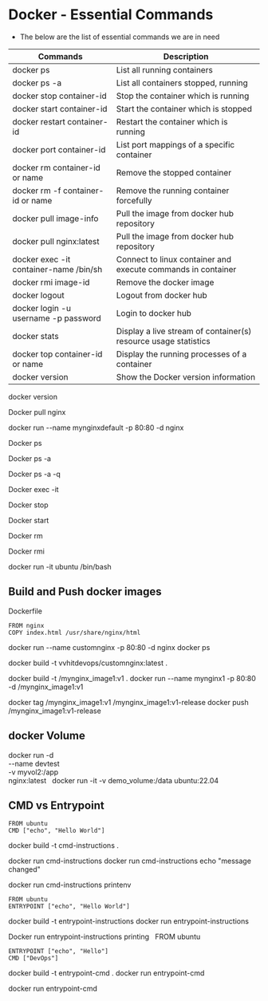 # Docker - Essential Commands
- The below are the list of essential commands we are in need 

|     Commands                 |    Description                                  |
| ------------------------------- | --------------------------------------------- |
| docker ps | List all running containers |
| docker ps -a | List all containers stopped, running |
| docker stop container-id | Stop the container which is running |
| docker start container-id | Start the container which is stopped |
| docker restart container-id | Restart the container which is running |
| docker port container-id | List port mappings of a specific container |
| docker rm container-id or name | Remove the stopped container |
| docker rm -f container-id or name| Remove the running container forcefully |
| docker pull image-info | Pull the image from docker hub repository |
| docker pull nginx:latest | Pull the image from docker hub repository |
| docker exec -it container-name /bin/sh | Connect to linux container and execute commands in container |
| docker rmi image-id | Remove the docker image |
| docker logout | Logout from docker hub |
| docker login -u username -p password | Login to docker hub |
| docker stats | Display a live stream of container(s) resource usage statistics |
| docker top container-id or name | Display the running processes of a container |
| docker version | Show the Docker version information |


docker version

Docker pull nginx 

docker run --name mynginxdefault -p 80:80 -d nginx

Docker ps 

Docker ps -a 

Docker ps -a -q 

Docker exec -it 

Docker stop 

Docker start 

Docker rm 

Docker rmi 


docker run -it  ubuntu /bin/bash 

## Build and Push docker images

Dockerfile
```
FROM nginx
COPY index.html /usr/share/nginx/html
```


docker run --name customnginx -p 80:80 -d nginx
docker ps 


docker build -t vvhitdevops/customnginx:latest .

docker build -t <your-docker-hub-id>/mynginx_image1:v1 .
docker run --name mynginx1 -p 80:80 -d <your-docker-hub-id>/mynginx_image1:v1


docker tag <your-docker-hub-id>/mynginx_image1:v1 <your-docker-hub-id>/mynginx_image1:v1-release
docker push <your-docker-hub-id>/mynginx_image1:v1-release

## docker Volume

docker run -d \
  --name devtest \
  -v myvol2:/app \
  nginx:latest   docker run -it -v demo_volume:/data ubuntu:22.04


## CMD vs Entrypoint

```
FROM ubuntu
CMD ["echo", "Hello World"]
```

docker build -t cmd-instructions .

docker run cmd-instructions
docker run cmd-instructions echo "message changed"


docker run cmd-instructions printenv

```
FROM ubuntu
ENTRYPOINT ["echo", "Hello World"]
```

docker build -t entrypoint-instructions 
docker run entrypoint-instructions

Docker run entrypoint-instructions  printing   FROM ubuntu

```
ENTRYPOINT ["echo", "Hello"]
CMD ["DevOps"]
```

docker build -t entrypoint-cmd .
docker run entrypoint-cmd


docker run entrypoint-cmd
